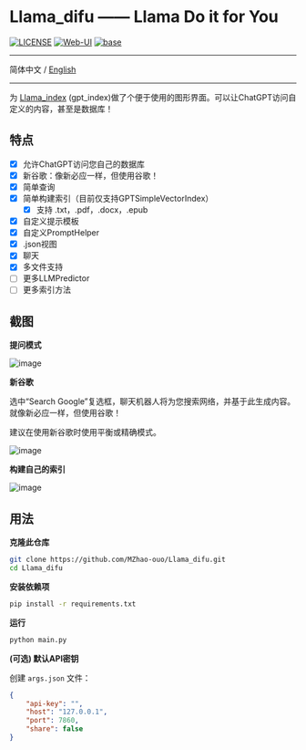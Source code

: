 # Llama_difu —— Llama Do it for You

[![LICENSE](https://img.shields.io/github/license/MZhao-ouo/Llama_difu)](https://github.com/MZhao-ouo/Llama_difu/blob/main/LICENSE)
[![Web-UI](https://img.shields.io/badge/WebUI-Gradio-fb7d1a?style=flat)](https://gradio.app/)
[![base](https://img.shields.io/badge/Base-Llama_index-cdc4d6?style=flat&logo=github)](https://github.com/jerryjliu/gpt_index)

---

简体中文 / [English](README_en.md)

---

为 [Llama_index](https://github.com/jerryjliu/gpt_index) (gpt_index)做了个便于使用的图形界面。可以让ChatGPT访问自定义的内容，甚至是数据库！

## 特点

* [X] 允许ChatGPT访问您自己的数据库
* [X] 新谷歌：像新必应一样，但使用谷歌！
* [X] 简单查询
* [X] 简单构建索引（目前仅支持GPTSimpleVectorIndex）
  * [X] 支持 .txt，.pdf，.docx，.epub
* [X] 自定义提示模板
* [X] 自定义PromptHelper
* [X] .json视图
* [X] 聊天
* [X] 多文件支持
* [ ] 更多LLMPredictor
* [ ] 更多索引方法

## 截图

**提问模式**

![image](https://user-images.githubusercontent.com/70903329/224219711-b2ff45d7-7584-479b-9ddf-0e44a42a93b1.png)

**新谷歌**

选中“Search Google”复选框，聊天机器人将为您搜索网络，并基于此生成内容。就像新必应一样，但使用谷歌！

建议在使用新谷歌时使用平衡或精确模式。

![image](https://user-images.githubusercontent.com/70903329/224219711-b2ff45d7-7584-479b-9ddf-0e44a42a93b1.png)

**构建自己的索引**

![image](https://user-images.githubusercontent.com/70903329/224219727-725d865d-a3fb-40a9-ba6f-8bc2e3448d15.png)

## 用法

**克隆此仓库**

```bash
git clone https://github.com/MZhao-ouo/Llama_difu.git
cd Llama_difu
```

**安装依赖项**

```bash
pip install -r requirements.txt
```

**运行**

```bash
python main.py
```

**(可选) 默认API密钥**

创建 `args.json` 文件：

```json
{
    "api-key": "",
    "host": "127.0.0.1",
    "port": 7860,
    "share": false
}
```
